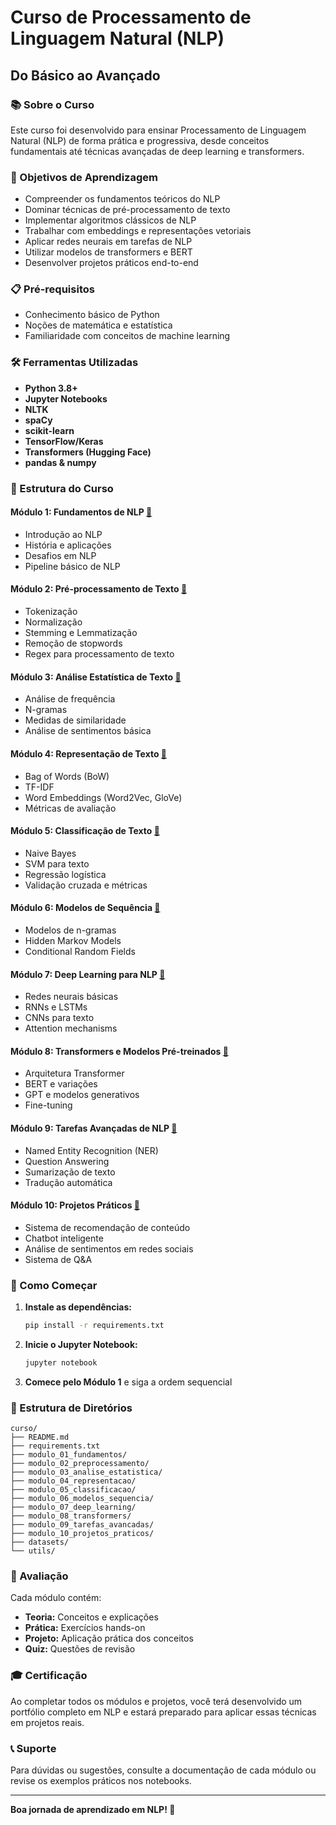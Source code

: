 # Curso de Processamento de Linguagem Natural (NLP)
## Do Básico ao Avançado

### 📚 Sobre o Curso

Este curso foi desenvolvido para ensinar Processamento de Linguagem Natural (NLP) de forma prática e progressiva, desde conceitos fundamentais até técnicas avançadas de deep learning e transformers.

### 🎯 Objetivos de Aprendizagem

- Compreender os fundamentos teóricos do NLP
- Dominar técnicas de pré-processamento de texto
- Implementar algoritmos clássicos de NLP
- Trabalhar com embeddings e representações vetoriais
- Aplicar redes neurais em tarefas de NLP
- Utilizar modelos de transformers e BERT
- Desenvolver projetos práticos end-to-end

### 📋 Pré-requisitos

- Conhecimento básico de Python
- Noções de matemática e estatística
- Familiaridade com conceitos de machine learning

### 🛠 Ferramentas Utilizadas

- **Python 3.8+**
- **Jupyter Notebooks**
- **NLTK**
- **spaCy**
- **scikit-learn**
- **TensorFlow/Keras**
- **Transformers (Hugging Face)**
- **pandas & numpy**

### 📖 Estrutura do Curso

#### **Módulo 1: Fundamentos de NLP** [📘](modulo_01_fundamentos/README.md)
- Introdução ao NLP
- História e aplicações
- Desafios em NLP
- Pipeline básico de NLP

#### **Módulo 2: Pré-processamento de Texto** [📘](modulo_02_preprocessamento/README.md)
- Tokenização
- Normalização
- Stemming e Lemmatização
- Remoção de stopwords
- Regex para processamento de texto

#### **Módulo 3: Análise Estatística de Texto** [📘](modulo_03_analise_estatistica/README.md)
- Análise de frequência
- N-gramas
- Medidas de similaridade
- Análise de sentimentos básica

#### **Módulo 4: Representação de Texto** [📘](modulo_04_representacao/README.md)
- Bag of Words (BoW)
- TF-IDF
- Word Embeddings (Word2Vec, GloVe)
- Métricas de avaliação

#### **Módulo 5: Classificação de Texto** [📘](modulo_05_classificacao/README.md)
- Naive Bayes
- SVM para texto
- Regressão logística
- Validação cruzada e métricas

#### **Módulo 6: Modelos de Sequência** [📘](modulo_06_modelos_sequencia/README.md)
- Modelos de n-gramas
- Hidden Markov Models
- Conditional Random Fields

#### **Módulo 7: Deep Learning para NLP** [📘](modulo_07_deep_learning/README.md)
- Redes neurais básicas
- RNNs e LSTMs
- CNNs para texto
- Attention mechanisms

#### **Módulo 8: Transformers e Modelos Pré-treinados** [📘](modulo_08_transformers/README.md)
- Arquitetura Transformer
- BERT e variações
- GPT e modelos generativos
- Fine-tuning

#### **Módulo 9: Tarefas Avançadas de NLP** [📘](modulo_09_tarefas_avancadas/README.md)
- Named Entity Recognition (NER)
- Question Answering
- Sumarização de texto
- Tradução automática

#### **Módulo 10: Projetos Práticos** [📘](modulo_10_projetos_praticos/README.md)
- Sistema de recomendação de conteúdo
- Chatbot inteligente
- Análise de sentimentos em redes sociais
- Sistema de Q&A

### 🚀 Como Começar

1. **Instale as dependências:**
   ```bash
   pip install -r requirements.txt
   ```

2. **Inicie o Jupyter Notebook:**
   ```bash
   jupyter notebook
   ```

3. **Comece pelo Módulo 1** e siga a ordem sequencial

### 📁 Estrutura de Diretórios

```
curso/
├── README.md
├── requirements.txt
├── modulo_01_fundamentos/
├── modulo_02_preprocessamento/
├── modulo_03_analise_estatistica/
├── modulo_04_representacao/
├── modulo_05_classificacao/
├── modulo_06_modelos_sequencia/
├── modulo_07_deep_learning/
├── modulo_08_transformers/
├── modulo_09_tarefas_avancadas/
├── modulo_10_projetos_praticos/
├── datasets/
└── utils/
```

### 📝 Avaliação

Cada módulo contém:
- **Teoria:** Conceitos e explicações
- **Prática:** Exercícios hands-on
- **Projeto:** Aplicação prática dos conceitos
- **Quiz:** Questões de revisão

### 🎓 Certificação

Ao completar todos os módulos e projetos, você terá desenvolvido um portfólio completo em NLP e estará preparado para aplicar essas técnicas em projetos reais.

### 📞 Suporte

Para dúvidas ou sugestões, consulte a documentação de cada módulo ou revise os exemplos práticos nos notebooks.

---

**Boa jornada de aprendizado em NLP! 🚀** 